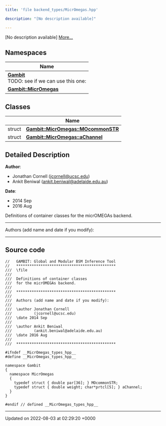 ```yaml
---
title: 'file backend_types/MicrOmegas.hpp'

description: "[No description available]"

---
```







[No description available] [More...](#detailed-description)

## Namespaces

| Name           |
| -------------- |
| **[Gambit](/documentation/code/darkbit_development/namespaces/namespacegambit/)** <br>TODO: see if we can use this one:  |
| **[Gambit::MicrOmegas](/documentation/code/darkbit_development/namespaces/namespacegambit_1_1micromegas/)**  |

## Classes

|                | Name           |
| -------------- | -------------- |
| struct | **[Gambit::MicrOmegas::MOcommonSTR](/documentation/code/darkbit_development/classes/structgambit_1_1micromegas_1_1mocommonstr/)**  |
| struct | **[Gambit::MicrOmegas::aChannel](/documentation/code/darkbit_development/classes/structgambit_1_1micromegas_1_1achannel/)**  |

## Detailed Description


**Author**: 

  * Jonathan Cornell ([jcornell@ucsc.edu](mailto:jcornell@ucsc.edu)) 
  * Ankit Beniwal ([ankit.beniwal@adelaide.edu.au](mailto:ankit.beniwal@adelaide.edu.au)) 


**Date**: 

  * 2014 Sep
  * 2016 Aug


Definitions of container classes for the micrOMEGAs backend.



------------------

Authors (add name and date if you modify):



------------------




## Source code

```
//   GAMBIT: Global and Modular BSM Inference Tool
//   *********************************************
///  \file
///
///  Definitions of container classes
///  for the micrOMEGAs backend.
///
///  *********************************************
///
///  Authors (add name and date if you modify):
///
///  \author Jonathan Cornell
///          (jcornell@ucsc.edu)
///  \date 2014 Sep
///
///  \author Ankit Beniwal
///          (ankit.beniwal@adelaide.edu.au)
///  \date 2016 Aug
///
///  *********************************************

#ifndef __MicrOmegas_types_hpp__
#define __MicrOmegas_types_hpp__

namespace Gambit
{
  namespace MicrOmegas
  {
    typedef struct { double par[36]; } MOcommonSTR;
    typedef struct { double weight; char*prtcl[5]; } aChannel;
  }
}

#endif // defined __MicrOmegas_types_hpp__
```


-------------------------------

Updated on 2022-08-03 at 02:29:20 +0000

